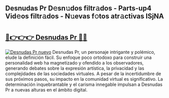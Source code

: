## Desnudas Pr D𝚎sn𝚞dos filtr𝚊dos - Parts-up4 Vid𝚎os filtr𝚊dos - N𝚞evas f𝚘tos atr𝚊ctivas ISjNA

# <h2><a href="http://mbby7p.tromn.icu/?c=Desnudas+Pr">🔗👉👉👉 Desnudas Pr 🔗🔗</a></h2>

[![Desnudas Pr nuevo](https://i.imgur.com/pEAQMta.gif)](http://mbby7p.tromn.icu/?c=Desnudas+Pr)
Desnudas Pr, un personaje intrigante y polémico, elude la definición fácil. Su enfoque poco ortodoxo para construir una personalidad web ha magnetizado y ofendido a los observadores, generando debates sobre la expresión artística, la privacidad y las complejidades de las sociedades virtuales. A pesar de la incertidumbre de sus próximos pasos, su impacto en la comunidad virtual es significativo. La determinación inquebrantable y el carisma innegable impulsan a Desnudas Pr a nuevas alturas en el ámbito digital.
